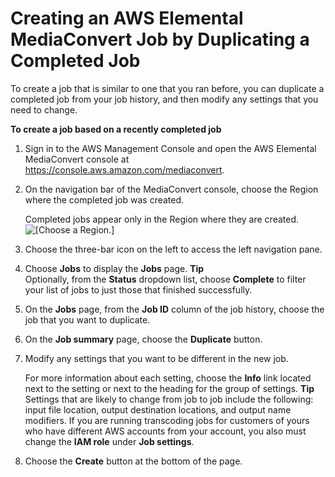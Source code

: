 # Creating an AWS Elemental MediaConvert Job by Duplicating a Completed Job<a name="create-new-job-from-completed-job"></a>

To create a job that is similar to one that you ran before, you can duplicate a completed job from your job history, and then modify any settings that you need to change\.

**To create a job based on a recently completed job**

1. Sign in to the AWS Management Console and open the AWS Elemental MediaConvert console at [https://console\.aws\.amazon\.com/mediaconvert](https://console.aws.amazon.com/mediaconvert)\.

1. On the navigation bar of the MediaConvert console, choose the Region where the completed job was created\.

   Completed jobs appear only in the Region where they are created\.  
![\[Choose a Region.\]](http://docs.aws.amazon.com/mediaconvert/latest/ug/images/regions-list.png)

1. Choose the three\-bar icon on the left to access the left navigation pane\.

1. Choose **Jobs** to display the **Jobs** page\.
**Tip**  
Optionally, from the **Status** dropdown list, choose **Complete** to filter your list of jobs to just those that finished successfully\.

1. On the **Jobs** page, from the **Job ID** column of the job history, choose the job that you want to duplicate\.

1. On the **Job summary** page, choose the **Duplicate** button\.

1. Modify any settings that you want to be different in the new job\.

   For more information about each setting, choose the **Info** link located next to the setting or next to the heading for the group of settings\.
**Tip**  
Settings that are likely to change from job to job include the following: input file location, output destination locations, and output name modifiers\. If you are running transcoding jobs for customers of yours who have different AWS accounts from your account, you also must change the **IAM role** under **Job settings**\.

1. Choose the **Create** button at the bottom of the page\.